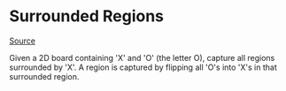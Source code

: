 # Surrounded Regions

[Source](https://leetcode.com/problems/surrounded-regions/description/)

Given a 2D board containing 'X' and 'O' (the letter O), capture all regions surrounded by 'X'.
A region is captured by flipping all 'O's into 'X's in that surrounded region.